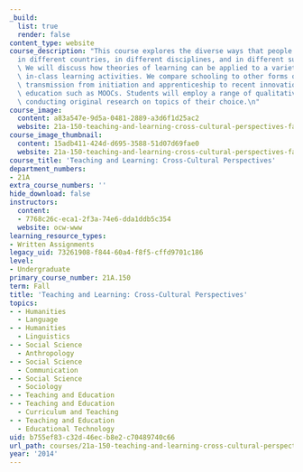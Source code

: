 ```yaml
---
_build:
  list: true
  render: false
content_type: website
course_description: "This course explores the diverse ways that people teach and learn\u2014\
  in different countries, in different disciplines, and in different subcultures.\
  \ We will discuss how theories of learning can be applied to a variety of hands-on,\
  \ in-class learning activities. We compare schooling to other forms of knowledge\
  \ transmission from initiation and apprenticeship to recent innovations in online\
  \ education such as MOOCs. Students will employ a range of qualitative methods in\
  \ conducting original research on topics of their choice.\n"
course_image:
  content: a83a547e-9d5a-0481-2889-a3d6f1d25ac2
  website: 21a-150-teaching-and-learning-cross-cultural-perspectives-fall-2014
course_image_thumbnail:
  content: 15adb411-424d-d695-3588-51d07d69fae0
  website: 21a-150-teaching-and-learning-cross-cultural-perspectives-fall-2014
course_title: 'Teaching and Learning: Cross-Cultural Perspectives'
department_numbers:
- 21A
extra_course_numbers: ''
hide_download: false
instructors:
  content:
  - 7768c26c-eca1-2f3a-74e6-dda1ddb5c354
  website: ocw-www
learning_resource_types:
- Written Assignments
legacy_uid: 73261908-f844-60a4-f8f5-cffd9701c186
level:
- Undergraduate
primary_course_number: 21A.150
term: Fall
title: 'Teaching and Learning: Cross-Cultural Perspectives'
topics:
- - Humanities
  - Language
- - Humanities
  - Linguistics
- - Social Science
  - Anthropology
- - Social Science
  - Communication
- - Social Science
  - Sociology
- - Teaching and Education
- - Teaching and Education
  - Curriculum and Teaching
- - Teaching and Education
  - Educational Technology
uid: b755ef83-c32d-46ec-b8e2-c70489740c66
url_path: courses/21a-150-teaching-and-learning-cross-cultural-perspectives-fall-2014
year: '2014'
---
```

